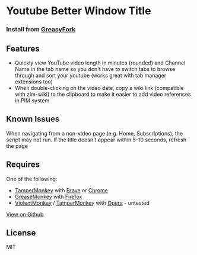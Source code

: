 Youtube Better Window Title
=============================

### Install from [GreasyFork](https://greasyfork.org/en/scripts/450646-youtube-better-window-title)

Features
--------
- Quickly view YouTube video length in minutes (rounded) and Channel Name in the tab name so you don't have to switch tabs to browse through and sort your youtube (works great with tab manager extensions too)
- When double-clicking on the video date, copy a wiki link (compatible with zim-wiki) to the clipboard to make it easier to add video references in PIM system


Known Issues
------------
When navigating from a non-video page (e.g. Home, Subscriptions), the script may not run. If the title doesn't appear within 5-10 seconds, refresh the page


Requires
--------
One of the following:
- [TamperMonkey](https://chrome.google.com/webstore/detail/tampermonkey/dhdgffkkebhmkfjojejmpbldmpobfkfo?hl=en) with [Brave](https://brave.com/) or [Chrome](https://www.google.com/chrome/browser/)
- [GreaseMonkey](https://addons.mozilla.org/en-US/firefox/addon/greasemonkey/) with [Firefox](https://www.mozilla.org/firefox)
- [ViolentMonkey](https://addons.opera.com/en/extensions/details/violent-monkey/) / [TamperMonkey](https://addons.opera.com/en/extensions/details/tampermonkey-beta/?display=en) with [Opera](http://www.opera.com/) - untested


[View on Github](https://github.com/borisjoffe/YouTube-Better-Window-Title)

License
-------
MIT


